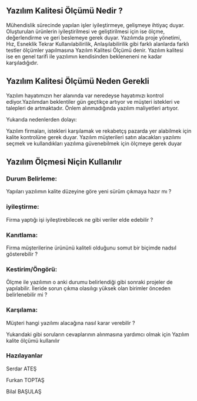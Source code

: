 
<h2> Yazılım Kalitesi Ölçümü Nedir ? </h2>

<p>Mühendislik sürecinde yapılan işler iyileştirmeye, gelişmeye ihtiyaç duyar. Oluşturulan ürünlerin iyileştirilmesi ve geliştirilmesi için ise ölçme, değerlendirme ve geri beslemeye gerek duyar. Yazılımda proje yönetimi, Hız, Esneklik Tekrar Kullanılabilirilik, Anlaşılabilirilik gibi farklı alanlarda farklı testler ölçümler yapılmasına Yazılım Kalitesi Ölçümü denir. Yazılım kalitesi ise en genel tarifi ile yazılımın kendisinden bekleneneni ne kadar karşıladığıdır.</p>

<p></p>

<h2> Yazılım Kalitesi Ölçümü Neden Gerekli </h2>


<p> Yazılım hayatımızın her alanında var neredeyse hayatımızı kontrol ediyor.Yazılımdan beklentiler gün geçtikçe artıyor ve müşteri istekleri ve talepleri de artmaktadır. Önlem alınmadığında yazılım maliyetleri artıyor.</p>

<p> Yukarıda nedenlerden dolayı:</p>

<p> Yazılım firmaları, istekleri karşılamak ve rekabetçş pazarda yer alabilmek için kalite kontrolüne gerek duyar. Yazılım müşterileri satın alacakları yazılımı seçmek ve kullandıkları yazılıma güvenebilmek için ölçmeye gerek duyar</p>



<h2>Yazılım Ölçmesi Niçin Kullanılır</h2>

<p><h3>Durum Belirleme:</h3> Yapıları yazılımın kalite düzeyine göre yeni sürüm çıkmaya hazır mı ? </p>
<p><h3>iyileştirme:</h3> Firma yaptığı işi iyileştirebilecek ne gibi veriler elde edebilir ?</p>
<p><h3>Kanıtlama:</h3> Firma müşterilerine ürününü  kaliteli olduğunu somut bir biçimde nadsıl gösterebilir ?</p>
<p><h3>Kestirim/Öngörü:</h3> Ölçme ile yazılımın o anki durumu belirlendiği gibi sonraki projeler de yapılabilir. İleride sorun çıkma olasılıgı yüksek olan birimler önceden belirlenebilir mi ? </p>
<p><h3>Karşılama:</h3> Müşteri hangi yazılımı alacağına nasıl karar verebilir ? </p>

<p></p>
<p>Yukarıdaki gibi soruların cevaplarının alınmasına yardımcı olmak için Yazılım kalite ölçümü kullanılır</p>

<h3>Hazılayanlar</h3>

<p>Serdar ATEŞ</p>

<p>Furkan TOPTAŞ</p>

<p>Bilal BAŞULAŞ</p>






